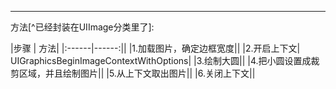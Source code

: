 <hr>
方法[^已经封装在UIImage分类里了]:

|步骤 | 方法|
|:------|------:||
|1.加载图片，确定边框宽度||
|2.开启上下文| UIGraphicsBeginImageContextWithOptions|
|3.绘制大圆||
|4.把小圆设置成裁剪区域，并且绘制图片||
|5.从上下文取出图片||
|6.关闭上下文||
